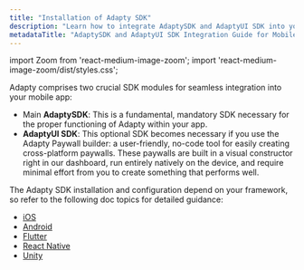 ```yaml
---
title: "Installation of Adapty SDK"
description: "Learn how to integrate AdaptySDK and AdaptyUI SDK into your mobile app for seamless functionality and effortless creation of subscription purchase pages with the Paywall builder. Get detailed installation and configuration guidance tailored for various frameworks"
metadataTitle: "AdaptySDK and AdaptyUI SDK Integration Guide for Mobile Apps"
---
```


import Zoom from 'react-medium-image-zoom';
import 'react-medium-image-zoom/dist/styles.css';

Adapty comprises two crucial SDK modules for seamless integration into your mobile app:

- Main **AdaptySDK**: This is a fundamental, mandatory SDK necessary for the proper functioning of Adapty within your app.
- **AdaptyUI SDK**: This optional SDK becomes necessary if you use the Adapty Paywall builder: a user-friendly, no-code tool for easily creating cross-platform paywalls. These paywalls are built in a visual constructor right in our dashboard, run entirely natively on the device, and require minimal effort from you to create something that performs well.

The Adapty SDK installation and configuration depend on your framework, so refer to the following doc topics for detailed guidance:

- [iOS](sdk-installation-ios)
- [Android](sdk-installation-android)
- [Flutter](sdk-installation-flutter)
- [React Native](sdk-installation-reactnative) 
- [Unity](sdk-installation-unity)
